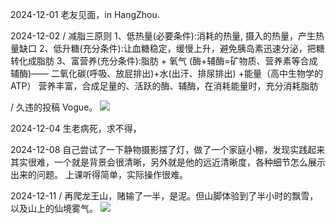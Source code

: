 2024-12-01
老友见面，in HangZhou.

2024-12-02
/ 减脂三原则
1、低热量(必要条件):消耗的热量, 摄入的热量，产生热量缺口
2、低升糖(充分条件):让血糖稳定，缓慢上升，避免胰岛素迅速分泌，把糖转化成脂肪
3、富营养(充分条件):脂肪 + 氧气 (酶+辅酶=矿物质、营养素等合成辅酶)—— 二氧化碳(呼吸、放屁排出)+水(出汗、排尿排出) +能量（高中生物学的ATP） 营养丰富，合成足量的、活跃的酶、辅酶，在消耗能量时，充分消耗脂肪

/ 久违的投稿 Vogue。
![](2024-12/image.png)

2024-12-04
生老病死，求不得，

2024-12-08
自己尝试了一下静物摄影摆了灯，做了一个家庭小棚，发现实践起来其实很难，一个就是背景会很清晰，另外就是他的远近清晰度，各种细节怎么展示出来的问题。
上课听得简单，实际操作很难。

2024-12-11
/ 再爬龙王山，赌输了一半，是泥。但山脚体验到了半小时的飘雪，以及山上的仙境雾气。
![](2024-12/image%203.png)

